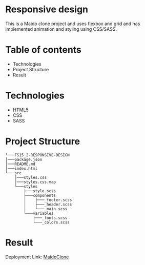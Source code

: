 # Responsive design
This is a Maido clone project and uses flexbox and grid and has implemented animation and styling using CSS/SASS.

# Table of contents
- Technologies
- Project Structure
- Result

# Technologies
- HTML5
- CSS
- SASS
# Project Structure

```
└───FS15_2-RESPONSIVE-DESIGN
│───package.json
│───README.md
│───index.html
└───src
    │───styles.css
    │───styles.css.map
    └───styles
        ├───style.scss
        ├───components
        │    ├───_footer.scss
        │    ├───_header.scss
        │    └───_main.scss
        └───variables  
            ├───_fonts.scss
            └───_colors.scss
```

# Result
Deployment Link: [MaidoClone](https://sailesh1993.github.io/fs15_2-responsive-design/)



  

       



